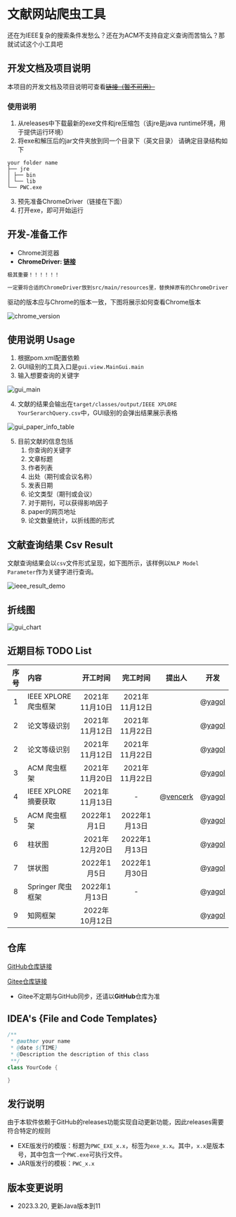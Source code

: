 # 文献网站爬虫工具

还在为IEEE复杂的搜索条件发愁么？还在为ACM不支持自定义查询而苦恼么？那就试试这个小工具吧

## 开发文档及项目说明

本项目的开发文档及项目说明可查看[~~链接（暂不可用）~~](https://yagol2020.github.io/project/pwc.html)

### 使用说明

1. 从releases中下载最新的exe文件和jre压缩包（该jre是java runtime环境，用于提供运行环境）
2. 将exe和解压后的jar文件夹放到同一个目录下（英文目录） 请确定目录结构如下

```tree
your folder name 
├── jre
│ ├── bin
│ └── lib
└── PWC.exe
```

3. 预先准备ChromeDriver（链接在下面）
4. 打开exe，即可开始运行

## 开发-准备工作

* Chrome浏览器
* **ChromeDriver: [链接](http://chromedriver.storage.googleapis.com/index.html)**

```markdown
极其重要！！！！！！

一定要将合适的ChromeDriver放到src/main/resources里，替换掉原有的ChromeDriver!
```

驱动的版本应与Chrome的版本一致，下图将展示如何查看Chrome版本

<img alt="chrome_version" src="./images/chrome_version.png"/>

## 使用说明 Usage

1. 根据pom.xml配置依赖
2. GUI级别的工具入口是`gui.view.MainGui.main`
3. 输入想要查询的关键字

<img alt="gui_main" src="./images/gui_main.png"/>

4. 文献的结果会输出在`target/classes/output/IEEE XPLORE YourSerarchQuery.csv`中，GUI级别的会弹出结果展示表格

<img alt="gui_paper_info_table" src="./images/gui_paper_info_table.png"/>

5. 目前文献的信息包括
    1. 你查询的关键字
    2. 文章标题
    3. 作者列表
    4. 出处（期刊或会议名称）
    5. 发表日期
    6. 论文类型（期刊或会议）
    7. 对于期刊，可以获得影响因子
    8. paper的网页地址
    9. 论文数量统计，以折线图的形式

## 文献查询结果 Csv Result

文献查询结果会以`csv`文件形式呈现，如下图所示，该样例以`NLP Model Parameter`作为关键字进行查询。

<img alt="ieee_result_demo" src="./images/ieee_result_demo.png"/>

## 折线图

<img alt="gui_chart" src="./images/gui_chart.png"/>

## 近期目标 TODO List

| 序号  | 内容               |    开工时间     |    完工时间     | 提出人                                    |                           开发                            |
|:---:|:-----------------|:-----------:|:-----------:|----------------------------------------|:-------------------------------------------------------:|
|  1  | IEEE XPLORE 爬虫框架 | 2021年11月10日 | 2021年11月12日 |                                        |         @[yagol](https://github.com/yagol2020)          |
|  2  | 论文等级识别           | 2021年11月12日 | 2021年11月22日 |                                        |         @[yagol](https://github.com/yagol2020)          |
|  2  | 论文等级识别           | 2021年11月12日 | 2021年11月22日 |                                        |         @[yagol](https://github.com/yagol2020)          |
|  3  | ACM 爬虫框架         | 2021年11月20日 | 2021年11月22日 |                                        |         @[yagol](https://github.com/yagol2020)          |
|  4  | IEEE XPLORE 摘要获取 | 2021年11月13日 |      -      | @[vencerk](https://github.com/vencerk) |         @[yagol](https://github.com/yagol2020)          |
|  5  | ACM 爬虫框架         |  2022年1月1日  | 2022年1月13日  |                                        |         @[yagol](https://github.com/yagol2020)          |
|  6  | 柱状图              | 2021年12月20日 | 2022年1月13日  |                                        |         @[yagol](https://github.com/yagol2020)          |
|  7  | 饼状图              |  2022年1月5日  | 2022年1月30日  |                                        |         @[yagol](https://github.com/yagol2020)          |
|  8  | Springer 爬虫框架    | 2022年1月13日  |      -      |                                        |         @[yagol](https://github.com/yagol2020)          |
|  9  | 知网框架             | 2022年10月12日 |             |                                        |            @[yagol](https://github.com/yagol2020)       |

## 仓库

[GitHub仓库链接](https://github.com/yagol2020/PaperWebCrawler)

[Gitee仓库链接](https://gitee.com/yagol2020/PaperWebCrawler)

* Gitee不定期与GitHub同步，还请以**GitHub**仓库为准

## IDEA's {File and Code Templates}

```java
/**
 * @author your name
 * @date ${TIME}
 * @Description the description of this class
 **/
class YourCode {

}
```

## 发行说明

由于本软件依赖于GitHub的releases功能实现自动更新功能，因此releases需要符合特定的规则

* EXE版发行的模版：标题为`PWC_EXE_x.x`，标签为`exe_x.x`。其中，`x.x`是版本号，其中包含一个`PWC.exe`可执行文件。
* JAR版发行的模板：`PWC_x.x`

## 版本变更说明
* 2023.3.20, 更新Java版本到11
